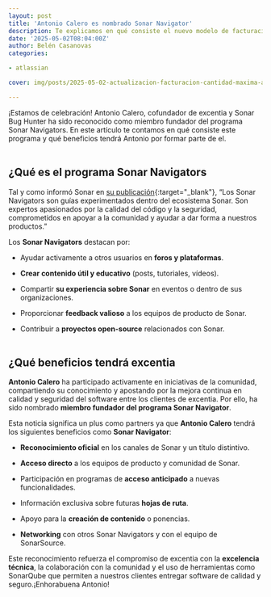 ```yaml
---
layout: post
title: 'Antonio Calero es nombrado Sonar Navigator'
description: Te explicamos en qué consiste el nuevo modelo de facturación de Atlassian en función de los usuarios que tengas.
date: '2025-05-02T08:04:00Z'
author: Belén Casanovas
categories:

- atlassian

cover: img/posts/2025-05-02-actualizacion-facturacion-cantidad-maxima-atlassian.png

---
```


¡Estamos de celebración! Antonio Calero, cofundador de excentia y Sonar Bug Hunter ha sido reconocido como miembro fundador del programa Sonar Navigators. En este artículo te contamos en qué consiste este programa y qué beneficios tendrá Antonio por formar parte de el. 
<br><br>

<h2>¿Qué es el programa Sonar Navigators</h2>

Tal y como informó Sonar en [su publicación](https://community.sonarsource.com/t/launching-sonar-navigators-program/139645){:target="_blank"}, “Los Sonar Navigators son guías experimentados dentro del ecosistema Sonar. Son expertos apasionados por la calidad del código y la seguridad, comprometidos en apoyar a la comunidad y ayudar a dar forma a nuestros productos.”

Los **Sonar Navigators** destacan por:

- Ayudar activamente a otros usuarios en **foros y plataformas**.

- **Crear contenido útil y educativo** (posts, tutoriales, vídeos).

- Compartir **su experiencia sobre Sonar** en eventos o dentro de sus organizaciones.

- Proporcionar **feedback valioso** a los equipos de producto de Sonar.

- Contribuir a **proyectos open-source** relacionados con Sonar.
<br><br>

<h2>¿Qué beneficios tendrá excentia</h2>

**Antonio Calero** ha participado activamente en iniciativas de la comunidad, compartiendo su conocimiento y apostando por la mejora continua en calidad y seguridad del software entre los clientes de excentia. Por ello, ha sido nombrado **miembro fundador del programa Sonar Navigator**.

Esta noticia significa un plus como partners ya que **Antonio Calero** tendrá los siguientes beneficios como **Sonar Navigator**: 

- **Reconocimiento oficial** en los canales de Sonar y un título distintivo.

- **Acceso directo** a los equipos de producto y comunidad de Sonar.

- Participación en programas de **acceso anticipado** a nuevas funcionalidades.

- Información exclusiva sobre futuras **hojas de ruta**.

- Apoyo para la **creación de contenido** o ponencias.

- **Networking** con otros Sonar Navigators y con el equipo de SonarSource.

Este reconocimiento refuerza el compromiso de excentia con la **excelencia técnica**, la colaboración con la comunidad y el uso de herramientas como SonarQube que permiten a nuestros clientes entregar software de calidad y seguro.¡Enhorabuena Antonio!
